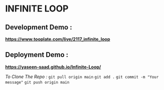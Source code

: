 # INFINITE LOOP

 ## Development Demo : 
 **https://www.tooplate.com/live/2117_infinite_loop**

 ## Deployment Demo : 
 **https://yaseen-saad.github.io/Infinite-Loop/**



*To Clone The Repo :*
`git pull origin main`
`git add .`
`git commit -m "Your message"`
`git push origin main`
